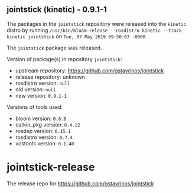 ## jointstick (kinetic) - 0.9.1-1

The packages in the `jointstick` repository were released into the `kinetic` distro by running `/usr/bin/bloom-release --rosdistro kinetic --track kinetic jointstick` on `Tue, 07 May 2019 09:50:03 -0000`

The `jointstick` package was released.

Version of package(s) in repository `jointstick`:

- upstream repository: https://github.com/gstavrinos/jointstick
- release repository: unknown
- rosdistro version: `null`
- old version: `null`
- new version: `0.9.1-1`

Versions of tools used:

- bloom version: `0.8.0`
- catkin_pkg version: `0.4.12`
- rosdep version: `0.15.1`
- rosdistro version: `0.7.4`
- vcstools version: `0.1.40`


# jointstick-release
The release repo for https://github.com/gstavrinos/jointstick
